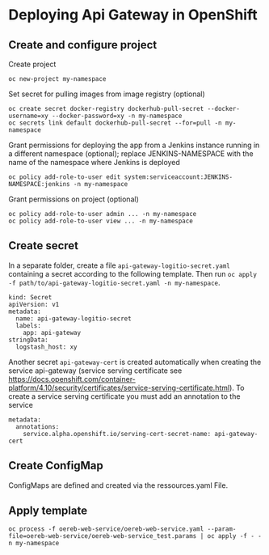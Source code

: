 # Deploying Api Gateway in OpenShift

## Create and configure project

Create project
```
oc new-project my-namespace
```

Set secret for pulling images from image registry (optional)
```
oc create secret docker-registry dockerhub-pull-secret --docker-username=xy --docker-password=xy -n my-namespace
oc secrets link default dockerhub-pull-secret --for=pull -n my-namespace
```

Grant permissions for deploying the app
from a Jenkins instance running in a different namespace (optional);
replace JENKINS-NAMESPACE with the name of the namespace
where Jenkins is deployed
```
oc policy add-role-to-user edit system:serviceaccount:JENKINS-NAMESPACE:jenkins -n my-namespace
```

Grant permissions on project (optional)
```
oc policy add-role-to-user admin ... -n my-namespace
oc policy add-role-to-user view ... -n my-namespace
```

## Create secret

In a separate folder, create a file `api-gateway-logitio-secret.yaml`
containing a secret according to the following template.
Then run `oc apply -f path/to/api-gateway-logitio-secret.yaml -n my-namespace`.

```
kind: Secret
apiVersion: v1
metadata:
  name: api-gateway-logitio-secret
  labels:
    app: api-gateway
stringData:
  logstash_host: xy
```

Another secret `api-gateway-cert` is created automatically when creating the service api-gateway (service serving certificate see https://docs.openshift.com/container-platform/4.10/security/certificates/service-serving-certificate.html). To create a service serving certificate you must add an annotation to the service 

```
metadata:
  annotations:
    service.alpha.openshift.io/serving-cert-secret-name: api-gateway-cert
```

## Create ConfigMap

ConfigMaps are defined and created via the ressources.yaml File.

## Apply template

```
oc process -f oereb-web-service/oereb-web-service.yaml --param-file=oereb-web-service/oereb-web-service_test.params | oc apply -f - -n my-namespace
```
